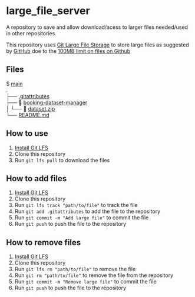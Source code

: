 # large_file_server
A repository to save and allow download/acess to larger files needed/used in other repositories

This repository uses [Git Large File Storage](https://git-lfs.github.com/) to store large files as suggested by [GitHub](https://docs.github.com/en/repositories/working-with-files/managing-large-files) doe to the [100MB limit on files on Github](https://help.github.com/en/github/managing-large-files/what-is-my-disk-quota)

## Files
$ [main](https://github.com/Mackgame4/large_file_server)<br/>
.<br/>
├── [.gitattributes](.gitattributes)<br/>
├── 📂 [booking-dataset-manager](https://github.com/dium-li3/grupo-23)<br/>
│   └── 📁 [dataset.zip](dataset.zip)<br/>
└── [README.md](README.md)<br/>

## How to use

1. [Install Git LFS](https://github.com/git-lfs/git-lfs)
2. Clone this repository
3. Run `git lfs pull` to download the files

## How to add files

1. [Install Git LFS](https://github.com/git-lfs/git-lfs)
2. Clone this repository
3. Run `git lfs track "path/to/file"` to track the file
4. Run `git add .gitattributes` to add the file to the repository
5. Run `git commit -m "Add large file"` to commit the file
6. Run `git push` to push the file to the repository

## How to remove files

1. [Install Git LFS](https://github.com/git-lfs/git-lfs)
2. Clone this repository
3. Run `git lfs rm "path/to/file"` to remove the file
4. Run `git rm "path/to/file"` to remove the file from the repository
5. Run `git commit -m "Remove large file"` to commit the file
6. Run `git push` to push the file to the repository
